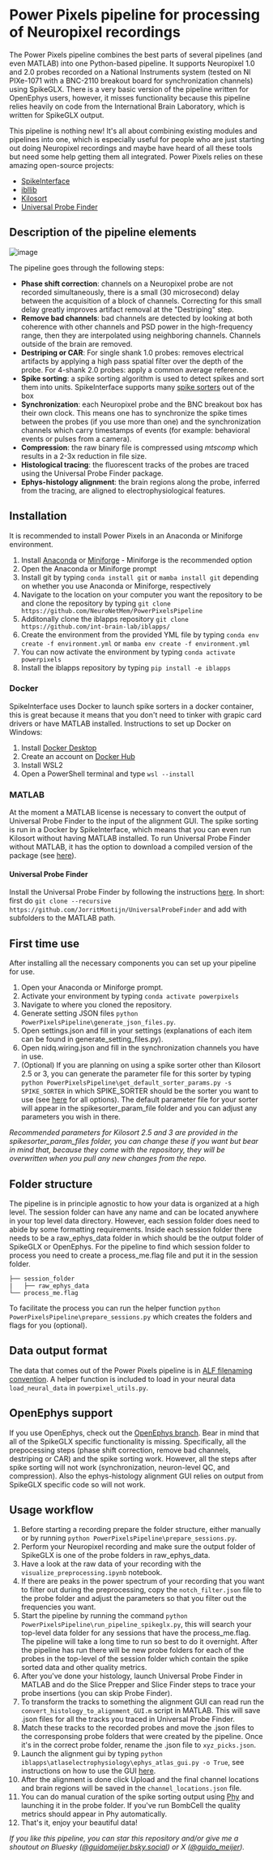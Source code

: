 # Power Pixels pipeline for processing of Neuropixel recordings

The Power Pixels pipeline combines the best parts of several pipelines (and even MATLAB) into one Python-based pipeline. It supports Neuropixel 1.0 and 2.0 probes recorded on a National Instruments system (tested on NI PIXe-1071 with a BNC-2110 breakout board for synchronization channels) using SpikeGLX. There is a very basic version of the pipeline written for OpenEphys users, however, it misses functionality because this pipeline relies heavily on code from the International Brain Laboratory, which is written for SpikeGLX output.

This pipeline is nothing new! It's all about combining existing modules and pipelines into one, which is especially useful for people who are just starting out doing Neuropixel recordings and maybe have heard of all these tools but need some help getting them all integrated. Power Pixels relies on these amazing open-source projects:
- [SpikeInterface](https://spikeinterface.readthedocs.io)
- [ibllib](https://github.com/int-brain-lab/ibllib)
- [Kilosort](https://github.com/MouseLand/Kilosort)
- [Universal Probe Finder](https://github.com/JorritMontijn/UniversalProbeFinder)

## Description of the pipeline elements

![image](https://github.com/user-attachments/assets/fc39ebc8-2729-4a97-aedc-15498729629c)

The pipeline goes through the following steps:
- **Phase shift correction**: channels on a Neuropixel probe are not recorded simultaneously, there is a small (30 microsecond) delay between the acquisition of a block of channels. Correcting for this small delay greatly improves artifact removal at the "Destriping" step.
- **Remove bad channels**: bad channels are detected by looking at both coherence with other channels and PSD power in the high-frequency range, then they are interpolated using neighboring channels. Channels outside of the brain are removed.
- **Destriping or CAR**: For single shank 1.0 probes: removes electrical artifacts by applying a high pass spatial filter over the depth of the probe. For 4-shank 2.0 probes: apply a common average reference.
- **Spike sorting**: a spike sorting algorithm is used to detect spikes and sort them into units. SpikeInterface supports many [spike sorters](https://spikeinterface.readthedocs.io/en/latest/modules/sorters.html#supported-spike-sorters) out of the box 
- **Synchronization**: each Neuropixel probe and the BNC breakout box has their own clock. This means one has to synchronize the spike times between the probes (if you use more than one) and the synchronization channels which carry timestamps of events (for example: behavioral events or pulses from a camera).
- **Compression**: the raw binary file is compressed using *mtscomp* which results in a 2-3x reduction in file size.
- **Histological tracing**: the fluorescent tracks of the probes are traced using the Universal Probe Finder package.
- **Ephys-histology alignment**: the brain regions along the probe, inferred from the tracing, are aligned to electrophysiological features.

## Installation

It is recommended to install Power Pixels in an Anaconda or Miniforge environment.
1. Install [Anaconda](https://www.anaconda.com/) or [Miniforge](https://github.com/conda-forge/miniforge) - Miniforge is the recommended option
2. Open the Anaconda or Miniforge prompt
3. Install git by typing ```conda install git``` or ```mamba install git``` depending on whether you use Anaconda or Miniforge, respectively
4. Navigate to the location on your computer you want the repository to be and clone the repository by typing ```git clone https://github.com/NeuroNetMem/PowerPixelsPipeline```
5. Additonally clone the iblapps repository ```git clone https://github.com/int-brain-lab/iblapps/```
6. Create the environment from the provided YML file by typing ```conda env create -f environment.yml``` or ```mamba env create -f environment.yml```
7. You can now activate the environment by typing ```conda activate powerpixels```
8. Install the iblapps repository by typing `pip install -e iblapps`

### Docker
SpikeInterface uses Docker to launch spike sorters in a docker container, this is great because it means that you don't need to tinker with grapic card drivers or have MATLAB installed. Instructions to set up Docker on Windows:
1. Install [Docker Desktop](https://www.docker.com/products/docker-desktop/)
2. Create an account on [Docker Hub](https://hub.docker.com/)
3. Install WSL2
4. Open a PowerShell terminal and type ```wsl --install```

### MATLAB 
At the moment a MATLAB license is necessary to convert the output of Universal Probe Finder to the input of the alignment GUI. The spike sorting is run in a Docker by SpikeInterface, which means that you can even run Kilosort without having MATLAB installed. To run Universal Probe Finder without MATLAB, it has the option to download a compiled version of the package (see [here](https://github.com/JorritMontijn/UniversalProbeFinder?tab=readme-ov-file#using-the-universal-probe-finder-without-a-matlab-license)).
#### Universal Probe Finder
Install the Universal Probe Finder by following the instructions [here](https://github.com/JorritMontijn/UniversalProbeFinder). In short: first do ```git clone --recursive https://github.com/JorritMontijn/UniversalProbeFinder``` and add with subfolders to the MATLAB path.

## First time use

After installing all the necessary components you can set up your pipeline for use.
1. Open your Anaconda or Miniforge prompt.
2. Activate your environment by typing ```conda activate powerpixels```
3. Navigate to where you cloned the repository.
4. Generate setting JSON files ```python PowerPixelsPipeline\generate_json_files.py```.
5. Open settings.json and fill in your settings (explanations of each item can be found in generate_setting_files.py).
6. Open nidq.wiring.json and fill in the synchronization channels you have in use.
7. (Optional) If you are planning on using a spike sorter other than Kilosort 2.5 or 3, you can generate the parameter file for this sorter by typing ```python PowerPixelsPipeline\get_default_sorter_params.py -s SPIKE_SORTER``` in which SPIKE_SORTER should be the sorter you want to use (see [here](https://spikeinterface.readthedocs.io/en/latest/modules/sorters.html#supported-spike-sorters) for all options). The default parameter file for your sorter will appear in the spikesorter_param_file folder and you can adjust any parameters you wish in there.

*Recommended parameters for Kilosort 2.5 and 3 are provided in the spikesorter_param_files folder, you can change these if you want but bear in mind that, because they come with the repository, they will be overwritten when you pull any new changes from the repo.*

## Folder structure
The pipeline is in principle agnostic to how your data is organized at a high level. The session folder can have any name and can be located anywhere in your top level data directory. However, each session folder does need to abide by some formatting requirements. Inside each session folder there needs to be a raw_ephys_data folder in which should be the output folder of SpikeGLX or OpenEphys. For the pipeline to find which session folder to process you need to create a process_me.flag file and put it in the session folder.
```
├── session_folder
|   ├── raw_ephys_data
└── process_me.flag
```
To facilitate the process you can run the helper function `python PowerPixelsPipeline\prepare_sessions.py` which creates the folders and flags for you (optional).

## Data output format
The data that comes out of the Power Pixels pipeline is in [ALF filenaming convention](https://int-brain-lab.github.io/ONE/alf_intro.html). A helper function is included to load in your neural data `load_neural_data` in `powerpixel_utils.py`.

## OpenEphys support
If you use OpenEphys, check out the [OpenEphys branch](https://github.com/NeuroNetMem/PowerPixelsPipeline/tree/openephys). Bear in mind that all of the SpikeGLX specific functionality is missing. Specifically, all the prepocessing steps (phase shift correction, remove bad channels, destriping or CAR) and the spike sorting work. However, all the steps after spike sorting will not work (synchronization, neuron-level QC, and compression). Also the ephys-histology alignment GUI relies on output from SpikeGLX specific code so will not work. 

## Usage workflow

1. Before starting a recording prepare the folder structure, either manually or by running `python PowerPixelsPipeline\prepare_sessions.py`. 
2. Perform your Neuropixel recording and make sure the output folder of SpikeGLX is one of the probe folders in raw_ephys_data.
3. Have a look at the raw data of your recording with the `visualize_preprocessing.ipynb` notebook.
4. If there are peaks in the power spectrum of your recording that you want to filter out during the preprocessing, copy the `notch_filter.json` file to the probe folder and adjust the parameters so that you filter out the frequencies you want.
5. Start the pipeline by running the command `python PowerPixelsPipeline\run_pipeline_spikeglx.py`, this will search your top-level data folder for any sessions that have the process_me.flag. The pipeline will take a long time to run so best to do it overnight. After the pipeline has run there will be new probe folders for each of the probes in the top-level of the session folder which contain the spike sorted data and other quality metrics.
6. After you've done your histology, launch Universal Probe Finder in MATLAB and do the Slice Prepper and Slice Finder steps to trace your probe insertions (you can skip Probe Finder).
7. To transform the tracks to something the alignment GUI can read run the `convert_histology_to_alignment_GUI.m` script in MATLAB. This will save .json files for all the tracks you traced in Universal Probe Finder.
8. Match these tracks to the recorded probes and move the .json files to the corresponsing probe folders that were created by the pipeline. Once it's in the correct probe folder, rename the .json file to `xyz_picks.json`.
9. Launch the alignment gui by typing `python iblapps\atlaselectrophysiology\ephys_atlas_gui.py -o True`, see instructions on how to use the GUI [here](https://github.com/int-brain-lab/iblapps/wiki/2.-Usage-instructions).
10. After the alignment is done click Upload and the final channel locations and brain regions will be saved in the `channel_locations.json` file.
11. You can do manual curation of the spike sorting output using [Phy](https://github.com/cortex-lab/phy) and launching it in the probe folder. If you've run BombCell the quality metrics should appear in Phy automatically.
12. That's it, enjoy your beautiful data!

*If you like this pipeline, you can star this repository and/or give me a shoutout on Bluesky ([@guidomeijer.bsky.social](https://bsky.app/profile/guidomeijer.bsky.social)) or X ([@guido_meijer](https://x.com/guido_meijer)).*



